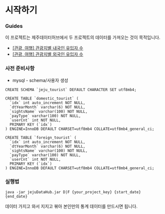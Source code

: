 # 시작하기

### Guides

이 프로젝트는 제주데이터허브에서 두 프로젝트의 데이터를 가져오는 것이 목적입니다.

* [[관광, 여행] 관광지별 내국인 유입자 수](https://www.jejudatahub.net/data/view/data/591)
* [[관광, 여행] 관광지별 외국인 유입자 수](https://www.jejudatahub.net/data/view/data/592)

### 사전 준비사항

- mysql - schema/사용자 생성

```
CREATE SCHEMA `jeju_tourist` DEFAULT CHARACTER SET utf8mb4;

CREATE TABLE `domestic_tourist` (
  `idx` int auto_increment NOT NULL,
  `dtYearMonth` varchar(6) NOT NULL,
  `sightsName` varchar(100) NOT NULL,
  `payType` varchar(100) NOT NULL,
  `userCnt` int NOT NULL,
  PRIMARY KEY (`idx`)
) ENGINE=InnoDB DEFAULT CHARSET=utf8mb4 COLLATE=utf8mb4_general_ci;

CREATE TABLE `foreign_tourist` (
  `idx` int auto_increment NOT NULL,
  `dtYearMonth` varchar(6) NOT NULL,
  `sightsName` varchar(100) NOT NULL,
  `payType` varchar(100) NOT NULL,
  `userCnt` int NOT NULL,
  PRIMARY KEY (`idx`)
) ENGINE=InnoDB DEFAULT CHARSET=utf8mb4 COLLATE=utf8mb4_general_ci;

```

### 실행법
```
java -jar jejuDataHub.jar D|F {your_project_key} {start_date} {end_date}
```

데이터 가지고 와서 지지고 볶아 본인만의 통계 데이터를 만드시면 됩니다.



